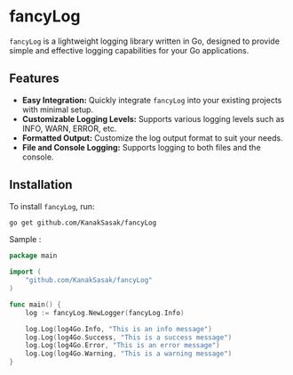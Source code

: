 # fancyLog

`fancyLog` is a lightweight logging library written in Go, designed to provide simple and effective logging capabilities for your Go applications.

## Features

- **Easy Integration:** Quickly integrate `fancyLog` into your existing projects with minimal setup.
- **Customizable Logging Levels:** Supports various logging levels such as INFO, WARN, ERROR, etc.
- **Formatted Output:** Customize the log output format to suit your needs.
- **File and Console Logging:** Supports logging to both files and the console.

## Installation

To install `fancyLog`, run:

```bash
go get github.com/KanakSasak/fancyLog
```

Sample :

```go
package main

import (
    "github.com/KanakSasak/fancyLog"
)

func main() {
    log := fancyLog.NewLogger(fancyLog.Info)

	log.Log(log4Go.Info, "This is an info message")
	log.Log(log4Go.Success, "This is a success message")
	log.Log(log4Go.Error, "This is an error message")
	log.Log(log4Go.Warning, "This is a warning message")
}

```
